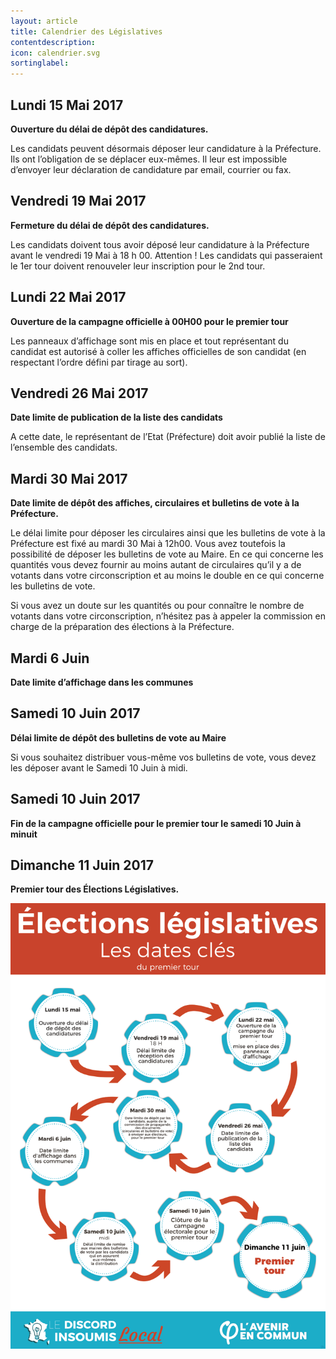 ```yaml
---
layout: article
title: Calendrier des Législatives
contentdescription:
icon: calendrier.svg
sortinglabel:
---
```


## Lundi 15 Mai 2017
**Ouverture du délai de dépôt des candidatures.**

Les candidats peuvent désormais déposer leur candidature à la Préfecture. Ils ont l’obligation de se déplacer eux-mêmes. Il leur est impossible d’envoyer leur déclaration de candidature par email, courrier ou fax.

## Vendredi 19 Mai 2017
**Fermeture du délai de dépôt des candidatures.**

Les candidats doivent tous avoir déposé leur candidature à la Préfecture avant le vendredi 19 Mai à 18 h 00. Attention ! Les candidats qui passeraient le 1er tour doivent renouveler leur inscription pour le 2nd tour.

## Lundi 22 Mai 2017
**Ouverture de la campagne officielle à 00H00 pour le premier tour**

Les panneaux d’affichage sont mis en place et tout représentant du candidat est autorisé à coller les affiches officielles de son candidat (en respectant l’ordre défini par tirage au sort).

## Vendredi 26 Mai 2017
**Date limite de publication de la liste des candidats**

A cette date, le représentant de l’Etat (Préfecture) doit avoir publié la liste de l’ensemble des candidats.

## Mardi 30 Mai 2017
**Date limite de dépôt des affiches, circulaires et bulletins de vote à la Préfecture.**

Le délai limite pour déposer les circulaires ainsi que les bulletins de vote à la Préfecture est fixé au mardi 30 Mai à 12h00. Vous avez toutefois la possibilité de déposer les bulletins de vote au Maire. En ce qui concerne les quantités vous devez fournir au moins autant de circulaires qu’il y a de votants dans votre circonscription et au moins le double en ce qui concerne les bulletins de vote.

Si vous avez un doute sur les quantités ou pour connaître le nombre de votants dans votre circonscription, n’hésitez pas à appeler la commission en charge de la préparation des élections à la Préfecture.

## Mardi 6 Juin
**Date limite d’affichage dans les communes**

## Samedi 10 Juin 2017
**Délai limite de dépôt des bulletins de vote au Maire**

Si vous souhaitez distribuer vous-même vos bulletins de vote, vous devez les déposer avant le Samedi 10 Juin à midi.

## Samedi 10 Juin 2017
**Fin de la campagne officielle pour le premier tour le samedi 10 Juin à minuit**

## Dimanche 11 Juin 2017
**Premier tour des Élections Législatives.**

![Dates clef pour les législatives](/assets/images/screenshots/dates-legislatives.png)
